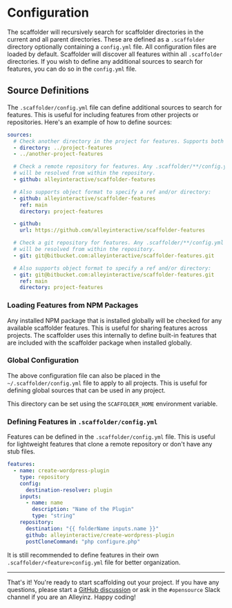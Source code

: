 # Configuration

The scaffolder will recursively search for scaffolder directories in the current
and all parent directories. These are defined as a `.scaffolder` directory
optionally containing a `config.yml` file. All configuration files are loaded by
default. Scaffolder will discover all features within all `.scaffolder`
directories. If you wish to define any additional sources to search for
features, you can do so in the `config.yml` file.

## Source Definitions

The `.scaffolder/config.yml` file can define additional sources to search for
features. This is useful for including features from other projects or
repositories. Here's an example of how to define sources:

```yaml
sources:
  # Check another directory in the project for features. Supports both formats.
  - directory: ../project-features
  - ../another-project-features

  # Check a remote repository for features. Any .scaffolder/**/config.yml files
  # will be resolved from within the repository.
  - github: alleyinteractive/scaffolder-features

  # Also supports object format to specify a ref and/or directory:
  - github: alleyinteractive/scaffolder-features
    ref: main
    directory: project-features

  - github:
    url: https://github.com/alleyinteractive/scaffolder-features

  # Check a git repository for features. Any .scaffolder/**/config.yml files
  # will be resolved from within the repository.
  - git: git@bitbucket.com:alleyinteractive/scaffolder-features.git

  # Also supports object format to specify a ref and/or directory:
  - git: git@bitbucket.com:alleyinteractive/scaffolder-features.git
    ref: main
    directory: project-features
```

### Loading Features from NPM Packages

Any installed NPM package that is installed globally will be checked for any
available scaffolder features. This is useful for sharing features across
projects. The scaffolder uses this internally to define built-in features that
are included with the scaffolder package when installed globally.

### Global Configuration

The above configuration file can also be placed in the
`~/.scaffolder/config.yml` file to apply to all projects. This is useful for
defining global sources that can be used in any project.

This directory can be set using the `SCAFFOLDER_HOME` environment variable.

### Defining Features in `.scaffolder/config.yml`

Features can be defined in the `.scaffolder/config.yml` file. This is useful for
lightweight features that clone a remote repository or don't have any stub files.

```yaml
features:
  - name: create-wordpress-plugin
    type: repository
    config:
      destination-resolver: plugin
    inputs:
      - name: name
        description: "Name of the Plugin"
        type: "string"
    repository:
      destination: "{{ folderName inputs.name }}"
      github: alleyinteractive/create-wordpress-plugin
      postCloneCommand: "php configure.php"
```

It is still recommended to define features in their own
`.scaffolder/<feature>config.yml` file for better organization.

----

That's it! You're ready to start scaffolding out your project. If you have any
questions, please start a
[GitHub discussion](https://github.com/alleyinteractive/alley-scripts/discussions/new?category=q-a&title=[scaffodler]:%20)
or ask in the `#opensource` Slack channel if you are an Alleyinz. Happy coding!
